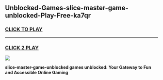 
## Unblocked-Games-slice-master-game-unblocked-Play-Free-ka7qr
<h3>
<a href="https://premium76.site?title=slice-master-game-unblocked&ref=18A1">CLICK TO PLAY</a></h3>
<hr>

<h3>
<a href="https://premium76.site?title=slice-master-game-unblocked&ref=18A1">CLICK 2 PLAY</a>
  
</h3>

<a href="https://premium76.site?title=slice-master-game-unblocked&ref=18A1"><img src="https://clearcache.store/games.png"></a>


**slice-master-game-unblocked games unblocked: Your Gateway to Fun and Accessible Online Gaming**
